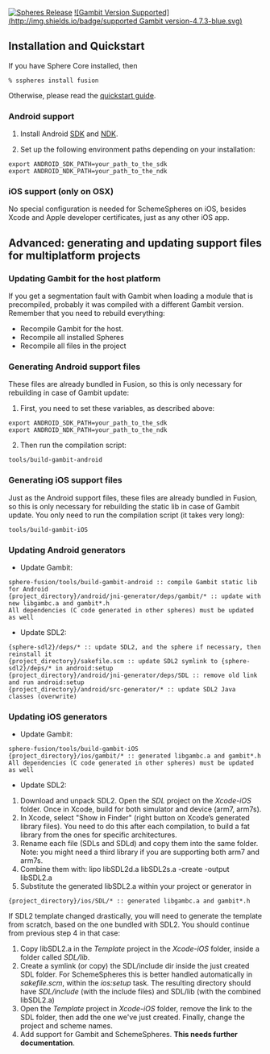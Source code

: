 [![Spheres Release](http://img.shields.io/github/release/alvatar/sphere-core.svg)](http://schemespheres.org)
[![Gambit Version Supported](http://img.shields.io/badge/supported Gambit version-4.7.3-blue.svg)](http://schemespheres.org)


## Installation and Quickstart
If you have Sphere Core installed, then

    % sspheres install fusion

Otherwise, please read the [quickstart guide](http://www.schemespheres.org/guides/en/quickstart).

### Android support

1. Install Android [SDK](https://developer.android.com/sdk/index.html) and [NDK](https://developer.android.com/tools/sdk/ndk/index.html).

2. Set up the following environment paths depending on your installation:

```
export ANDROID_SDK_PATH=your_path_to_the_sdk
export ANDROID_NDK_PATH=your_path_to_the_ndk
```

### iOS support (only on OSX)

No special configuration is needed for SchemeSpheres on iOS, besides Xcode and Apple developer certificates, just as any other iOS app.



## Advanced: generating and updating support files for multiplatform projects

### Updating Gambit for the host platform

If you get a segmentation fault with Gambit when loading a module that is precompiled, probably it was compiled with a different Gambit version. Remember that you need to rebuild everything:

* Recompile Gambit for the host.
* Recompile all installed Spheres
* Recompile all files in the project

### Generating Android support files

These files are already bundled in Fusion, so this is only necessary for rebuilding in case of Gambit update:

1. First, you need to set these variables, as described above:

```
export ANDROID_SDK_PATH=your_path_to_the_sdk
export ANDROID_NDK_PATH=your_path_to_the_ndk
```

2. Then run the compilation script:

```
tools/build-gambit-android
```

### Generating iOS support files

Just as the Android support files, these files are already bundled in Fusion, so this is only necessary for rebuilding the static lib in case of Gambit update. You only need to run the compilation script (it takes very long):

```
tools/build-gambit-iOS
```

### Updating Android generators

* Update Gambit:

```
sphere-fusion/tools/build-gambit-android :: compile Gambit static lib for Android
{project_directory}/android/jni-generator/deps/gambit/* :: update with new libgambc.a and gambit*.h
All dependencies (C code generated in other spheres) must be updated as well
```

* Update SDL2:

```
{sphere-sdl2}/deps/* :: update SDL2, and the sphere if necessary, then reinstall it
{project_directory}/sakefile.scm :: update SDL2 symlink to {sphere-sdl2}/deps/* in android:setup
{project_directory}/android/jni-generator/deps/SDL :: remove old link and run android:setup
{project_directory}/android/src-generator/* :: update SDL2 Java classes (overwrite)

```

### Updating iOS generators

* Update Gambit:

```
sphere-fusion/tools/build-gambit-iOS
{project_directory}/ios/gambit/* :: generated libgambc.a and gambit*.h
All dependencies (C code generated in other spheres) must be updated as well
```

* Update SDL2:

1. Download and unpack SDL2. Open the _SDL_ project on the _Xcode-iOS_ folder. Once in Xcode, build for both simulator and device (arm7, arm7s).
2. In Xcode, select "Show in Finder" (right button on Xcode’s generated library files). You need to do this after each compilation, to build a fat library from the ones for specific architectures.
3. Rename each file (SDLs and SDLd) and copy them into the same folder. Note: you might need a third library if you are supporting both arm7 and arm7s.
4. Combine them with: lipo libSDL2d.a libSDL2s.a -create -output libSDL2.a
5. Substitute the generated libSDL2.a within your project or generator in
```
{project_directory}/ios/SDL/* :: generated libgambc.a and gambit*.h
```

If SDL2 template changed drastically, you will need to generate the template from scratch, based on the one bundled with SDL2. You should continue from previous step 4 in that case:

1. Copy libSDL2.a in the _Template_ project in the _Xcode-iOS_ folder, inside a folder called _SDL/lib_.
2. Create a symlink (or copy) the SDL/include dir inside the just created SDL folder. For SchemeSpheres this is better handled automatically in _sakefile.scm_, within the _ios:setup_ task. The resulting directory should have _SDL/include_ (with the include files) and SDL/lib (with the combined libSDL2.a)
3. Open the _Template_ project in _Xcode-iOS_ folder, remove the link to the SDL folder, then add the one we've just created. Finally, change the project and scheme names.
4. Add support for Gambit and SchemeSpheres. __This needs further documentation__.

